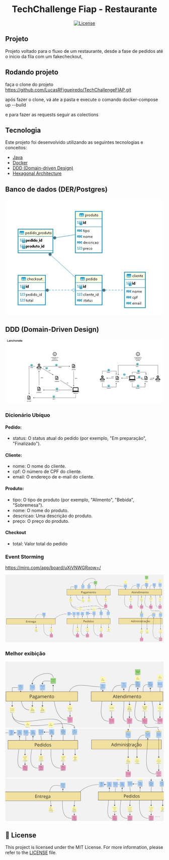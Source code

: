 <h1 align="center">TechChallenge Fiap - Restaurante</h1>

<p align="center">
  <a href="#-license">
    <img alt="License" src="https://img.shields.io/static/v1?label=license&message=MIT&color=ed2945&labelColor=000000">
  </a>
</p>

## Projeto

Projeto voltado para o fluxo de um restaurante, desde a fase de pedidos até o inicio da fila com um fakecheckout, 

## Rodando projeto

faça o clone do projeto https://github.com/LucasRFigueiredo/TechChallengeFIAP.git

após fazer o clone, vá ate a pasta e execute o comando docker-compose up --build

e para fazer as requests seguir as colections

## Tecnologia

Este projeto foi desenvolvido utilizando as seguintes tecnologias e conceitos:

- [Java](https://www.java.com/pt-BR/)
- [Docker](https://www.docker.com/)
- [DDD (Domain-driven Design)](https://domainlanguage.com/)
- [Hexagonal Architecture](<https://en.wikipedia.org/wiki/Hexagonal_architecture_(software)>)

## Banco de dados (DER/Postgres)
<div align="center">
  <img src="./db.jpeg" alt="Event Storming" />
</div>


## DDD (Domain-Driven Design)

<div align="center">
  <img src="./DDD.jpg" alt="Event Storming" />
</div>

### Dicionário Ubíquo
#### Pedido:
- status: O status atual do pedido (por exemplo, "Em preparação", "Finalizado").

#### Cliente:
- nome: O nome do cliente.
- cpf: O número de CPF do cliente.
- email: O endereço de e-mail do cliente.

#### Produto:
- tipo: O tipo de produto (por exemplo, "Alimento", "Bebida", "Sobremesa").
- nome: O nome do produto.
- descricao: Uma descrição do produto.
- preço: O preço do produto.

#### Checkout
- total: Valor total do pedido

### Event Storming
https://miro.com/app/board/uXjVNWGRxow=/

<div align="center">
  <img src="./Storm.jpg" alt="Event Storming" />
</div>

### Melhor exibição
<div align="center">
  <img src="./Fiap2.jpg" alt="Event Storming" />
</div>

<div align="center">
  <img src="./Fiap3.jpg" alt="Event Storming" />
</div>

<div align="center">
  <img src="./Fiap4.jpg" alt="Event Storming" />
</div>


## 📝 License

This project is licensed under the MIT License. For more information, please refer to the [LICENSE](LICENSE.md) file.
